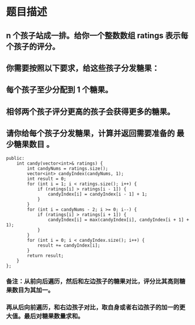 # 题目描述
## n 个孩子站成一排。给你一个整数数组 ratings 表示每个孩子的评分。
## 你需要按照以下要求，给这些孩子分发糖果：
## 每个孩子至少分配到 1 个糖果。
## 相邻两个孩子评分更高的孩子会获得更多的糖果。
## 请你给每个孩子分发糖果，计算并返回需要准备的 最少糖果数目 。
```class Solution {
public:
    int candy(vector<int>& ratings) {
        int candyNums = ratings.size();
        vector<int> candyIndex(candyNums, 1);
        int result = 0;
        for (int i = 1; i < ratings.size(); i++) {
            if (ratings[i] > ratings[i - 1]) {
                candyIndex[i] = candyIndex[i - 1] + 1;
            } 
        }
        for (int i = candyNums - 2; i >= 0; i--) {
            if (ratings[i] > ratings[i + 1]) {
                candyIndex[i] = max(candyIndex[i], candyIndex[i + 1] + 1);
            } 
        }
        for (int i = 0; i < candyIndex.size(); i++) {
            result += candyIndex[i];
        }
        return result;
    }
};
```
### **备注**：从前向后遍历，然后和左边孩子的糖果对比，评分比其高则糖果数目为其加一。
### 再从后向前遍历，和右边孩子对比，取自身或者右边孩子的加一的更大值。最后对糖果数量求和。